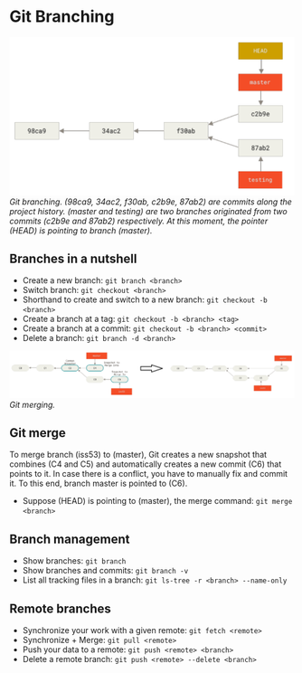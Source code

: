 # Git Branching
![version control](images/68_git_branch.png)<br>*Git branching. (98ca9, 34ac2, f30ab, c2b9e, 87ab2) are 
commits along the project history. (master and testing) are two branches originated from two commits 
(c2b9e and 87ab2) respectively. At this moment, the pointer (HEAD) is pointing to branch (master).*

## Branches in a nutshell
 - Create a new branch: ```git branch <branch>```
 - Switch branch: ```git checkout <branch>```
 - Shorthand to create and switch to a new branch: ```git checkout -b <branch>```
 - Create a branch at a tag: ```git checkout -b <branch> <tag>```
 - Create a branch at a commit: ```git checkout -b <branch> <commit>```
 - Delete a branch: ```git branch -d <branch>```
 
 
![version control](images/74_merge.png)<br>*Git merging.*
## Git merge
To merge branch (iss53) to (master), Git creates a new snapshot that combines (C4 and C5) and automatically
creates a new commit (C6) that points to it. In case there is a conflict, you have to manually fix and commit it.
To this end, branch master is pointed to (C6).  
 - Suppose (HEAD) is pointing to (master), the merge command: ```git merge <branch>```
 
## Branch management
 - Show branches: ```git branch```
 - Show branches and commits: ```git branch -v```
 - List all tracking files in a branch: ```git ls-tree -r <branch> --name-only```
 
## Remote branches
 - Synchronize your work with a given remote: ```git fetch <remote>```
 - Synchronize + Merge: ```git pull <remote>```
 - Push your data to a remote: ```git push <remote> <branch>```
 - Delete a remote branch: ```git push <remote> --delete <branch>```